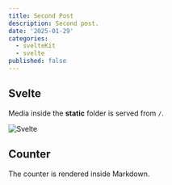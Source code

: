 ```yaml
---
title: Second Post
description: Second post.
date: '2025-01-29'
categories:
  - svelteKit
  - svelte
published: false
---
```


## Svelte

Media inside the **static** folder is served from `/`.

![Svelte](favicon.png)

<script>
    import Counter from './counter.svelte'
</script>

## Counter

The counter is rendered inside Markdown.

<Counter />

